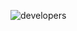 ![developers]([files/Users/jzhang/Desktop/Isolated.png](https://www.savacations.com/wp-content/uploads/2015/08/Blog-Moai-Statues-Rano-Raraku.jpg))
